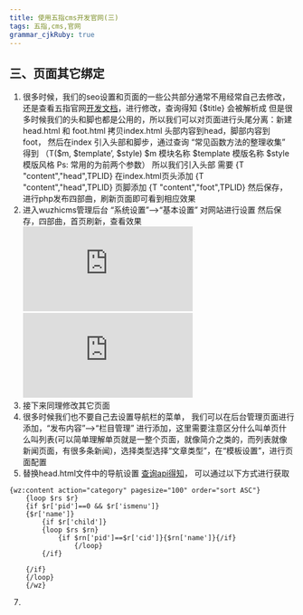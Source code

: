 ```yaml
---
title: 使用五指cms开发官网(三)
tags: 五指,cms,官网
grammar_cjkRuby: true
---
```


## 三、页面其它绑定
 1. 很多时候，我们的seo设置和页面的一些公共部分通常不用经常自己去修改，还是查看五指官网[开发文档][1]，进行修改，查询得知 {$title} 会被解析成 <?php echo $title;?>  但是很多时候我们的头和脚也都是公用的，所以我们可以对页面进行头尾分离：新建head.html 和 foot.html 拷贝index.html 头部内容到head，脚部内容到 foot， 然后在index 引入头部和脚步，通过查询 “常见函数方法的整理收集” 得到 （T($m, $template’, $style) $m 模块名称 $template 模版名称 $style 模版风格 Ps: 常用的为前两个参数） 所以我们引入头部 需要  {T "content","head",TPLID}  在index.html页头添加 {T "content","head",TPLID} 页脚添加 {T "content","foot",TPLID}  然后保存，进行php发布四部曲，刷新页面即可看到相应效果
 2. 进入wuzhicms管理后台 “系统设置”-->“基本设置” 对网站进行设置 然后保存，四部曲，首页刷新，查看效果 ![index][2]![edit][3]
 3.  接下来同理修改其它页面
 4.  很多时候我们也不要自己去设置导航栏的菜单， 我们可以在后台管理页面进行添加，“发布内容”-->“栏目管理” 进行添加，这里需要注意区分什么叫单页什么叫列表(可以简单理解单页就是一整个页面，就像简介之类的，而列表就像新闻页面，有很多条新闻)，选择类型选择“文章类型”，在“模板设置”，进行页面配置
 5.  替换head.html文件中的导航设置 [查询api得知][4]， 可以通过以下方式进行获取
``` mel
{wz:content action="category" pagesize="100" order="sort ASC"}
    {loop $rs $r}
    {if $r['pid']==0 && $r['ismenu']}
    {$r['name']}
        {if $r['child']}
        {loop $rs $rn}
            {if $rn['pid']==$r['cid']}{$rn['name']}{/if}
                {/loop}
        {/if}
    
    {/if}
    {/loop}
    {/wz}
```
7.  



  [1]: https://www.wuzhicms.com/doc/
  [2]: http://xxx.freeimage.us/image.php?id=2623_58647DC1
  [3]: http://xxx.freeimage.us/image.php?id=0C3C_58647FA9
  [4]: https://www.wuzhicms.com/item-34-3-1.html